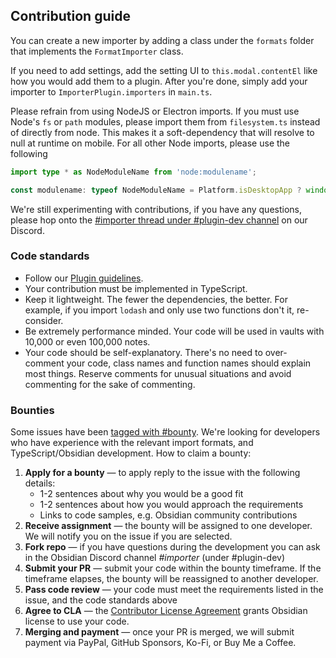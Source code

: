 ## Contribution guide

You can create a new importer by adding a class under the `formats` folder that implements the `FormatImporter` class.

If you need to add settings, add the setting UI to `this.modal.contentEl` like how you would add them to a plugin. After you're done, simply add your importer to `ImporterPlugin.importers` in `main.ts`.

Please refrain from using NodeJS or Electron imports. If you must use Node's `fs` or `path` modules, please import them from `filesystem.ts` instead of directly from node. This makes it a soft-dependency that will resolve to null at runtime on mobile. For all other Node imports, please use the following

```ts
import type * as NodeModuleName from 'node:modulename';

const modulename: typeof NodeModuleName = Platform.isDesktopApp ? window.require('node:modulename') : null;
``` 

We're still experimenting with contributions, if you have any questions, please hop onto the [#importer thread under #plugin-dev channel](https://discord.com/channels/686053708261228577/1133074995271188520) on our Discord.

### Code standards

- Follow our [Plugin guidelines](https://docs.obsidian.md/Plugins/Releasing/Plugin+guidelines).
- Your contribution must be implemented in TypeScript.
- Keep it lightweight. The fewer the dependencies, the better. For example, if you import `lodash` and only use two functions don't it, re-consider.
- Be extremely performance minded. Your code will be used in vaults with 10,000 or even 100,000 notes.
- Your code should be self-explanatory. There's no need to over-comment your code, class names and function names should explain most things. Reserve comments for unusual situations and avoid commenting for the sake of commenting.

### Bounties

Some issues have been [tagged with #bounty](https://github.com/obsidianmd/obsidian-importer/labels/bounty). We're looking for developers who have experience with the relevant import formats, and TypeScript/Obsidian development. How to claim a bounty:

1. **Apply for a bounty** — to apply reply to the issue with the following details:
	- 1-2 sentences about why you would be a good fit
	- 1-2 sentences about how you would approach the requirements
	- Links to code samples, e.g. Obsidian community contributions
2. **Receive assignment** — the bounty will be assigned to one developer. We will notify you on the issue if you are selected.
3. **Fork repo** — if you have questions during the development you can ask in the Obsidian Discord channel *#importer* (under #plugin-dev)
4. **Submit your PR** — submit your code within the bounty timeframe. If the timeframe elapses, the bounty will be reassigned to another developer.
5. **Pass code review** — your code must meet the requirements listed in the issue, and the code standards above
6. **Agree to CLA** — the [Contributor License Agreement](https://github.com/obsidianmd/obsidian-releases/blob/master/cla.md) grants Obsidian license to use your code.
7. **Merging and payment** — once your PR is merged, we will submit payment via PayPal, GitHub Sponsors, Ko-Fi, or Buy Me a Coffee.
